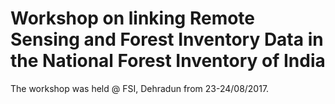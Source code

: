 # Workshop on linking Remote Sensing and Forest Inventory Data in the National Forest Inventory of India

The workshop was held @ FSI, Dehradun from 23-24/08/2017.

